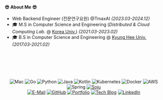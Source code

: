 #### 😎 About Me 😎
- Web Backend Engineer (전문연구요원) @TmaxAI <i>(2023.03-2024.12)</i>
- 🎓 M.S in Computer Science and Engineering (<i>Distributed & Cloud Computing Lab.</i> @ <a href="http://korea.ac.kr">Korea Univ.</a>) <i>(2021.03-2023.02)</i>
- 🎓 B.S in Computer Science and Engineering @ <a href="https://khu.ac.kr">Kyung Hee Univ.</a> <i>(2017.03-2021.02)</i>

## &nbsp;

<br>

<div align="center">
  
  ![Mac](https://img.shields.io/badge/Mac-999999?style=flat-square&logoColor=white&logo=apple)
  ![Go](https://img.shields.io/badge/Go-00ADD8?style=flat-square&logoColor=white&logo=go)
  ![Python](https://img.shields.io/badge/Python-3776AB?style=flat-square&logoColor=white&logo=python)
  ![Java](https://img.shields.io/badge/Java-f89820?style=flat-square&logoColor=white)
  ![Kotlin](https://img.shields.io/badge/Kotlin-7F52FF?style=flat-square&logoColor=white&logo=kotlin)
  ![Kubernetes](https://img.shields.io/badge/Kubernetes-326CE5?style=flat-square&logoColor=white&logo=kubernetes)
  ![Docker](https://img.shields.io/badge/Docker-2496ED?style=flat-square&logoColor=white&logo=docker)
  ![AWS](https://img.shields.io/badge/AWS-232F3E?style=flat-square&logoColor=white&logo=amazon%20aws)
  ![Spring](https://img.shields.io/badge/Spring-6DB33F?style=flat-square&logoColor=white&logo=spring)
  [![Soju](https://img.shields.io/badge/Soju-47A24B?style=flat-square&logoColor=white&logo=mocha)](https://en.wikipedia.org/wiki/Soju)  
  [![E-Mail](https://img.shields.io/badge/Email-D14836?style=flat-square&logoColor=white&logo=gmail)](mailto:freckie@frec.kr)
  [![GitHub](https://img.shields.io/badge/GitHub-000000?style=flat-square&logoColor=white&logo=github)](https://github.com/freckie)
  [![Portfolio](https://img.shields.io/badge/Portfolio-informational?style=flat-square&logoColor=white&logo=notion)](https://freckie.notion.site/64d6f9bb2034479191cbef0ee403cc7b)
  [![Tech Blog](https://img.shields.io/badge/Tech%20Blog-800000?style=flat-square&logoColor=white&logo=blogger)](https://blog.frec.kr)
  [![LinkedIn](https://img.shields.io/badge/LinkedIn-0A66C2?style=flat-square&logoColor=white&logo=LinkedIn)](https://linkedin.com/in/김명현)
  
</div>
<!-- Badges are made with shields.io -->

<!--
### 📈 My stats  
[![Freckie's github stats](https://github-readme-stats.vercel.app/api?username=freckie&cound_private=true&show_icons=true)](https://github.com/anuraghazra/github-readme-stats)
-->
